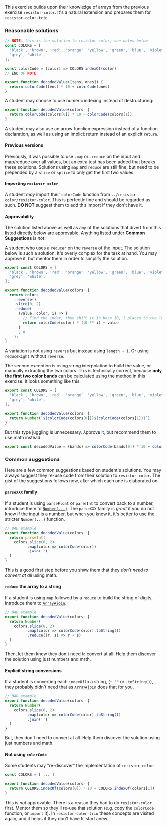 This exercise builds upon their knowledge of arrays from the previous exercise `resistor-color`. It's a natural
extension and prepares them for `resistor-color-trio`.

### Reasonable solutions

```javascript
// NOTE: this is the solution to resistor-color, see notes below
const COLORS = [
  'black', 'brown', 'red', 'orange', 'yellow', 'green', 'blue', 'violet',
  'grey', 'white',
];

const colorCode = (color) => COLORS.indexOf(color)
// END OF NOTE

export function decodedValue([tens, ones]) {
  return colorCode(tens) * 10 + colorCode(ones)
}
```

A student may choose to use numeric indexing instead of destructuring:

```javascript
export function decodedValue(colors) {
  return colorCode(colors[0]) * 10 + colorCode(colors[1])
}
```

A student may also use an arrow function expression instead of a function declaration, as well as using an implicit
return instead of an explicit `return`.

#### Previous versions

Previously, it was possible to use `.map` or `.reduce` on the input and map/reduce over all values, but an extra test
has been added that breaks these solutions. Solutions using `map` and `reduce` are still fine, but need to be
prepended by a `slice` or `splice` to only get the first two values.

#### Importing `resistor-color`

A student _may_ import their `colorCode` function from `../resistor-color/resistor-color`. This is perfectly fine and
should be regarded as such. **DO NOT** suggest them to add this import if they don't have it.

#### Approvability

The solution listed above as well as any of the solutions that divert from this listed directly below are
approvable. Anything listed under **Common Suggestions** is _not_.

A student who uses a `reducer` on the `reverse` of the input. The solution below is such a solution. It's overly
complex for the task at hand. You may approve it, but mentor them in order to simplify the solution.

```javascript
export const COLORS = [
  'black', 'brown', 'red', 'orange', 'yellow', 'green', 'blue', 'violet',
  'grey', 'white',
];

export function decodedValue(colors) {
  return colors
    .reverse()
    .slice(0, 2)
    .reduce(
      (value, color, i) => {
        // Find the index, then shift it in base 10, i places to the left
        return colorCode(color) * (10 ** i) + value
      }
      , 0
    );
}
```

A variation is not using `reverse` but instead using `length - i`. Or using `reduceRight` without `reverse`.

The second exception is using string interpolation to build the value, or manually extracting the two colors.
This is technically correct, because **only the first two color bands** can be calculated using the method in
this exercise. It looks something like this:

```javascript
export const COLORS = [
  'black', 'brown', 'red', 'orange', 'yellow', 'green', 'blue', 'violet',
  'grey', 'white',
];

export function decodedValue(colors) {
  return Number(`${colorCode(colors[0])}${colorCode(colors[1])}`)
}
```

But this type juggling is unnecessary. Approve it, but recommend them to use math instead:

```javascript
export const decodedValue = (bands) => colorCode(bands[0]) * 10 + colorCode(bands[1])
```

### Common suggestions

Here are a few common suggestions based on student's solutions. You may always suggest they re-use code from
their solution to `resistor-color`. The gist of the suggestions follows now, after which each one is
elaborated on.

#### `parseXXX` family

If a student is using `parseFloat` or `parseInt` to convert back to a number, introduce them to [`Number(...)`](https://developer.mozilla.org/en-US/docs/Web/JavaScript/Reference/Global_Objects/Number#Using_Number_to_convert_a_Date_object).
The `parseXXX` family is _great_ if you do not know if the input is a number, but when you know it, it's better to use
the stricter `Number(...)` function.

```javascript
// BAD example
export function decodedValue(colors) {
  return parseInt(
    colors.slice(0, 2)
          .map(color => colorCode(color))
          .join('')
  )
}
```

This is a good first step before you show them that they _don't need to convert at all_ using math.

#### `reduce` the array to a string

If a student is using `map` followed by a `reduce` to build the string of digits, introduce them to [`Array#join`](https://developer.mozilla.org/en-US/docs/Web/JavaScript/Reference/Global_Objects/Array/join).

```javascript
// BAD example
export function decodedValue(colors) {
  return Number(
    colors.slice(0, 2)
          .map(color => colorCode(color).toString())
          .reduce((r, s) => r + s)
  )
}
```

Then, let them know they don't need to convert at all. Help them discover the solution using just numbers and math.

#### Explicit string conversions

If a student is converting each `indexOf` to a string, (`+ ""` or `.toString()`), they probably didn't need that as
[`Array#join`](https://developer.mozilla.org/en-US/docs/Web/JavaScript/Reference/Global_Objects/Array/join) does that
for you.

```javascript
// BAD example
export function decodedValue(colors) {
  return Number(
    colors.slice(0, 2)
          .map(color => colorCode(color).toString())
          .join('')
  )
}
```

But, they don't need to convert at all. Help them discover the solution using just numbers and math.

#### Not using `colorCode`

Some students may "re-discover" the implementation of `resistor-color`:

```js
const COLORS = [ ... ]

export function decodedValue(colors) {
  return COLORS.indexOf(colors[0]) * 10 + COLORS.indexOf(colors[1])
}
```

This is _not_ approvable. There is a reason they had to do `resistor-color` first. Mentor them so they'll re-use that
solution (e.g. copy the `colorCode` function, or `import` it). In `resistor-color-trio` these concepts are visited
again, and it helps if they don't have to start anew.


